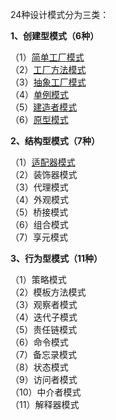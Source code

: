 24种设计模式分为三类：

**1、创建型模式（6种）**

（1）[简单工厂模式](./01、简单工厂模式.md)<br>
（2）[工厂方法模式](./02、工厂方法模式.md)<br>
（3）[抽象工厂模式](./03、抽象工厂模式.md)<br>
（4）[单例模式](./04、单例模式.md)<br>
（5）[建造者模式](./05、建造者模式.md)<br>
（6）[原型模式](./06、原型模式.md)<br>

**2、结构型模式（7种）**

（1）[适配器模式](./07、适配器模式.md)<br>
（2）装饰器模式<br>
（3）代理模式<br>
（4）外观模式<br>
（5）桥接模式<br>
（6）组合模式<br>
（7）享元模式<br>

**3、行为型模式（11种）**

（1）策略模式<br>
（2）模板方法模式<br>
（3）观察者模式<br>
（4）迭代子模式<br>
（5）责任链模式<br>
（6）命令模式<br>
（7）备忘录模式<br>
（8）状态模式<br>
（9）访问者模式<br>
（10）中介者模式<br>
（11）解释器模式<br>